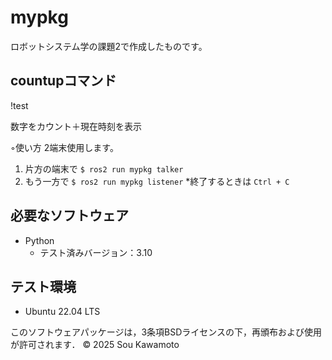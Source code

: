 # mypkg
ロボットシステム学の課題2で作成したものです。

## countupコマンド
!test

数字をカウント＋現在時刻を表示

◦使い方
2端末使用します。
1. 片方の端末で `$ ros2 run mypkg talker`
2. もう一方で `$ ros2 run mypkg listener`
*終了するときは `Ctrl + C`

## 必要なソフトウェア
- Python
  - テスト済みバージョン：3.10

## テスト環境
- Ubuntu 22.04 LTS

このソフトウェアパッケージは，3条項BSDライセンスの下，再頒布および使用が許可されます．
© 2025 Sou Kawamoto

